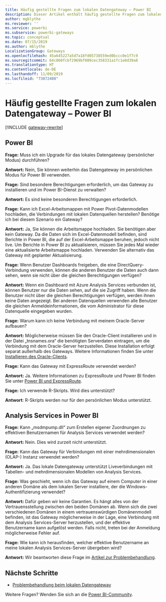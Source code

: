 ```yaml
---
title: Häufig gestellte Fragen zum lokalen Datengateway – Power BI
description: Dieser Artikel enthält häufig gestellte Fragen zum lokalen Datengateway für Power BI. Hier werden häufig gestellte Fragen für das in Power BI verwendete Gateway zentral gesammelt.
author: mgblythe
ms.reviewer: ''
ms.service: powerbi
ms.subservice: powerbi-gateways
ms.topic: conceptual
ms.date: 07/15/2019
ms.author: mblythe
LocalizationGroup: Gateways
ms.openlocfilehash: 45a645227a5d7a18fd05738559ed0bccc0e1f7c9
ms.sourcegitcommit: 64c860fcbf2969bf089cec358331a1fc1e0d39a8
ms.translationtype: HT
ms.contentlocale: de-DE
ms.lasthandoff: 11/09/2019
ms.locfileid: "73872408"
---
```

# <a name="on-premises-data-gateway-faq---power-bi"></a>Häufig gestellte Fragen zum lokalen Datengateway – Power BI

[!INCLUDE [gateway-rewrite](includes/gateway-rewrite.md)]

## <a name="power-bi"></a>Power BI

**Frage:** Muss ich ein Upgrade für das lokales Datengateway (persönlicher Modus) durchführen?

**Antwort:** Nein, Sie können weiterhin das Datengateway im persönlichen Modus für Power BI verwenden.

**Frage:** Sind besondere Berechtigungen erforderlich, um das Gateway zu installieren und im Power BI-Dienst zu verwalten?

**Antwort:** Es sind keine besonderen Berechtigungen erforderlich.

**Frage:** Kann ich Excel-Arbeitsmappen mit Power Pivot-Datenmodellen hochladen, die Verbindungen mit lokalen Datenquellen herstellen? Benötige ich bei diesem Szenario ein Gateway? 

**Antwort:** Ja, Sie können die Arbeitsmappe hochladen. Sie benötigen aber kein Gateway. Da die Daten sich im Excel-Datenmodell befinden, sind Berichte in Power BI, die auf der Excel-Arbeitsmappe beruhen, jedoch nicht live. Um Berichte in Power BI zu aktualisieren, müssen Sie jedes Mal wieder eine aktualisierte Arbeitsmappe hochladen. Verwenden Sie alternativ das Gateway mit geplanter Aktualisierung.

**Frage:** Wenn Benutzer Dashboards freigeben, die eine DirectQuery-Verbindung verwenden, können die anderen Benutzer die Daten auch dann sehen, wenn sie nicht über die gleichen Berechtigungen verfügen? 

**Antwort:** Wenn ein Dashboard mit Azure Analysis Services verbunden ist, können Benutzer nur die Daten sehen, auf die sie Zugriff haben. Wenn die Benutzer nicht über die gleichen Berechtigungen verfügen, werden ihnen keine Daten angezeigt. Bei anderen Datenquellen verwenden alle Benutzer die gleichen Anmeldeinformationen, die vom Administrator für diese Datenquelle eingegeben wurden.

**Frage:** Warum kann ich keine Verbindung mit meinem Oracle-Server aufbauen? 

**Antwort:** Möglicherweise müssen Sie den Oracle-Client installieren und in der Datei „tnsnames.ora“ die benötigten Serverdaten eintragen, um die Verbindung mit dem Oracle-Server herzustellen. Diese Installation erfolgt separat außerhalb des Gateways. Weitere Informationen finden Sie unter [Installieren des Oracle-Clients](service-gateway-onprem-manage-oracle.md#install-the-oracle-client).

**Frage:** Kann das Gateway mit ExpressRoute verwendet werden? 

**Antwort:** Ja. Weitere Informationen zu ExpressRoute und Power BI finden Sie unter [Power BI und ExpressRoute](service-admin-power-bi-expressroute.md).

**Frage:** Ich verwende R-Skripts. Wird dies unterstützt?

**Antwort**: R-Skripts werden nur für den persönlichen Modus unterstützt.

## <a name="analysis-services-in-power-bi"></a>Analysis Services in Power BI

**Frage:** Kann „msdmpump.dll“ zum Erstellen eigener Zuordnungen zu effektiven Benutzernamen für Analysis Services verwendet werden? 

**Antwort:** Nein. Dies wird zurzeit nicht unterstützt.

**Frage:** Kann das Gateway für Verbindungen mit einer mehrdimensionalen (OLAP-) Instanz verwendet werden? 

**Antwort:** Ja. Das lokale Datengateway unterstützt Liveverbindungen mit Tabellen- und mehrdimensionalen Modellen von Analysis Services.

**Frage:** Was geschieht, wenn ich das Gateway auf einem Computer in einer anderen Domäne als dem lokalen Server installiere, der die Windows-Authentifizierung verwendet? 

**Antwort:** Dafür geben wir keine Garantien. Es hängt alles von der Vertrauensstellung zwischen den beiden Domänen ab. Wenn sich die zwei verschiedenen Domänen in einem vertrauenswürdigen Domänenmodell befinden, ist das Gateway möglicherweise in der Lage, eine Verbindung mit dem Analysis Services-Server herzustellen, und der effektive Benutzername kann aufgelöst werden. Falls nicht, treten bei der Anmeldung möglicherweise Fehler auf.

**Frage:** Wie kann ich herausfinden, welcher effektive Benutzername an meine lokalen Analysis Services-Server übergeben wird? 

**Antwort:** Wir beantworten diese Frage im [Artikel zur Problembehandlung](service-gateway-onprem-tshoot.md).

## <a name="next-steps"></a>Nächste Schritte

* [Problembehandlung beim lokalen Datengateway](/data-integration/gateway/service-gateway-tshoot)

Weitere Fragen? Wenden Sie sich an die [Power BI-Community](https://community.powerbi.com/).


